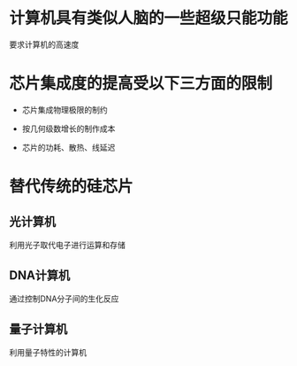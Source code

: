 # 计算机具有类似人脑的一些超级只能功能

要求计算机的高速度

# 芯片集成度的提高受以下三方面的限制

- 芯片集成物理极限的制约

- 按几何级数增长的制作成本

- 芯片的功耗、散热、线延迟

# 替代传统的硅芯片

## 光计算机

利用光子取代电子进行运算和存储

## DNA计算机

通过控制DNA分子间的生化反应

## 量子计算机

利用量子特性的计算机

